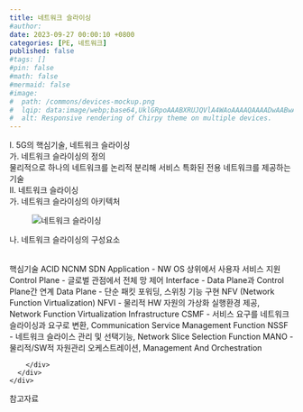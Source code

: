 ```yaml
---
title: 네트워크 슬라이싱
#author: 
date: 2023-09-27 00:00:10 +0800
categories: [PE, 네트워크]
published: false
#tags: []
#pin: false
#math: false
#mermaid: false
#image:
#  path: /commons/devices-mockup.png
#  lqip: data:image/webp;base64,UklGRpoAAABXRUJQVlA4WAoAAAAQAAAADwAABwAAQUxQSDIAAAARL0AmbZurmr57yyIiqE8oiG0bejIYEQTgqiDA9vqnsUSI6H+oAERp2HZ65qP/VIAWAFZQOCBCAAAA8AEAnQEqEAAIAAVAfCWkAALp8sF8rgRgAP7o9FDvMCkMde9PK7euH5M1m6VWoDXf2FkP3BqV0ZYbO6NA/VFIAAAA
#  alt: Responsive rendering of Chirpy theme on multiple devices.
---
```


<div class="post-wrap">
  <div class="para">
    <div class="para-title">
      I. 5G의 핵심기술, 네트워크 슬라이싱
    </div>
    <div class="para-cntnt">
      <div class="para">
        <div class="para-title">
          가. 네트워크 슬라이싱의 정의
        </div>
        <div class="para-cntnt">
            물리적으로 하나의 네트워크를 논리적 분리해 서비스 특화된 전용 네트워크를 제공하는 기술 
        </div>
      </div>
    </div>
  </div>
  
  <div class="para">
    <div class="para-title">
      II. 네트워크 슬라이싱
    </div>
    <div class="para-cntnt">
      <div class="para">
        <div class="para-title">
          가. 네트워크 슬라이싱의 아키텍처
        </div>
        <div class="para-cntnt">
          <figure class="post-figure">
            <img src="/assets/img/posts/네트워크-슬라이싱.png" alt="네트워크 슬라이싱">
<!--            <figcaption>Source: Unveiling the Metaverse: Exploring Emerging Trends, Multifaceted Perspectives, and Future Challenges</figcaption>-->
          </figure>
        </div>
      </div>
      <div class="para">
        <div class="para-title">
          나. 네트워크 슬라이싱의 구성요소
        </div>
        <div class="para-cntnt">
          <table class="post-table">
          </table>
          핵심기술 ACID NCNM
  SDN
    Application - NW OS 상위에서 사용자 서비스 지원 
    Control Plane - 글로벌 관점에서 전체 망 제어 
    Interface - Data Plane과 Control Plane간 연계
    Data Plane - 단순 패킷 포워딩, 스위칭 기능 구현 
  NFV (Network Function Virtualization)
    NFVI - 물리적 HW 자원의 가상화 실행환경 제공, Network Function Virtualization Infrastructure 
    CSMF - 서비스 요구를 네트워크 슬라이싱과 요구로 변환, Communication Service Management Function
    NSSF - 네트워크 슬라이스 관리 및 선택기능, Network Slice Selection Function
    MANO - 물리적/SW적 자원관리 오케스트레이션, Management And Orchestration

        </div>
      </div>
    </div>
  </div>

  <div class="refr-wrap">
    <div class="refr-title">
        참고자료
    </div>
    <ol class="refr-list">
    <!--    <li>(나현식, 최대선) <a target="_blank" href="https://scienceon.kisti.re.kr/commons/util/originalView.do?cn=JAKO202225948430499&oCn=JAKO202225948430499&dbt=JAKO&journal=NJOU00291864">메타버스 보안 위협 요소 및 대응 방안 검토</a></li>-->
    <!--    <li>(M. Uddin, S. Manickam, H. Ullah, M. Obaidat and A. Dandoush) <a target="_blank" href="https://ieeexplore.ieee.org/abstract/document/10138386">Unveiling the Metaverse: Exploring Emerging Trends, Multifaceted Perspectives, and Future Challenges</a></li>-->
    </ol>
  </div>
</div>
